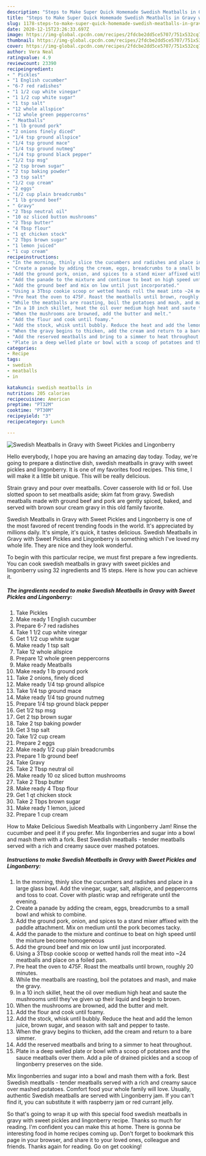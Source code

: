 ```yaml
---
description: "Steps to Make Super Quick Homemade Swedish Meatballs in Gravy with Sweet Pickles and Lingonberry"
title: "Steps to Make Super Quick Homemade Swedish Meatballs in Gravy with Sweet Pickles and Lingonberry"
slug: 1178-steps-to-make-super-quick-homemade-swedish-meatballs-in-gravy-with-sweet-pickles-and-lingonberry
date: 2020-12-15T23:26:33.697Z
image: https://img-global.cpcdn.com/recipes/2fdcbe2dd5ce5707/751x532cq70/swedish-meatballs-in-gravy-with-sweet-pickles-and-lingonberry-recipe-main-photo.jpg
thumbnail: https://img-global.cpcdn.com/recipes/2fdcbe2dd5ce5707/751x532cq70/swedish-meatballs-in-gravy-with-sweet-pickles-and-lingonberry-recipe-main-photo.jpg
cover: https://img-global.cpcdn.com/recipes/2fdcbe2dd5ce5707/751x532cq70/swedish-meatballs-in-gravy-with-sweet-pickles-and-lingonberry-recipe-main-photo.jpg
author: Vera Neal
ratingvalue: 4.9
reviewcount: 23390
recipeingredient:
- " Pickles"
- "1 English cucumber"
- "6-7 red radishes"
- "1 1/2 cup white vinegar"
- "1 1/2 cup white sugar"
- "1 tsp salt"
- "12 whole allspice"
- "12 whole green peppercorns"
- " Meatballs"
- "1 lb ground pork"
- "2 onions finely diced"
- "1/4 tsp ground allspice"
- "1/4 tsp ground mace"
- "1/4 tsp ground nutmeg"
- "1/4 tsp ground black pepper"
- "1/2 tsp msg"
- "2 tsp brown sugar"
- "2 tsp baking powder"
- "3 tsp salt"
- "1/2 cup cream"
- "2 eggs"
- "1/2 cup plain breadcrumbs"
- "1 lb ground beef"
- " Gravy"
- "2 Tbsp neutral oil"
- "10 oz sliced button mushrooms"
- "2 Tbsp butter"
- "4 Tbsp flour"
- "1 qt chicken stock"
- "2 Tbps brown sugar"
- "1 lemon juiced"
- "1 cup cream"
recipeinstructions:
- "In the morning, thinly slice the cucumbers and radishes and place in a large glass bowl. Add the vinegar, sugar, salt, allspice, and peppercorns and toss to coat. Cover with plastic wrap and refrigerate until the evening."
- "Create a panade by adding the cream, eggs, breadcrumbs to a small bowl and whisk to combine."
- "Add the ground pork, onion, and spices to a stand mixer affixed with the paddle attachment. Mix on medium until the pork becomes tacky."
- "Add the panade to the mixture and continue to beat on high speed until the mixture become homogeneous"
- "Add the ground beef and mix on low until just incorporated."
- "Using a 3Tbsp cookie scoop or wetted hands roll the meat into ~24 meatballs and place on a foiled pan."
- "Pre heat the oven to 475F. Roast the meatballs until brown, roughly 20 minutes."
- "While the meatballs are roasting, boil the potatoes and mash, and make the gravy."
- "In a 10 inch skillet, heat the oil over medium high heat and saute the mushrooms until they&#39;ve given up their liquid and begin to brown."
- "When the mushrooms are browned, add the butter and melt."
- "Add the flour and cook until foamy."
- "Add the stock, whisk until bubbly. Reduce the heat and add the lemon juice, brown sugar, and season with salt and pepper to taste."
- "When the gravy begins to thicken, add the cream and return to a bare simmer."
- "Add the reserved meatballs and bring to a simmer to heat throughout."
- "Plate in a deep welled plate or bowl with a scoop of potatoes and the sauce meatballs over them. Add a pile of drained pickles and a scoop of lingonberry preserves on the side."
categories:
- Recipe
tags:
- swedish
- meatballs
- in

katakunci: swedish meatballs in 
nutrition: 205 calories
recipecuisine: American
preptime: "PT32M"
cooktime: "PT30M"
recipeyield: "3"
recipecategory: Lunch

---
```



![Swedish Meatballs in Gravy with Sweet Pickles and Lingonberry](https://img-global.cpcdn.com/recipes/2fdcbe2dd5ce5707/751x532cq70/swedish-meatballs-in-gravy-with-sweet-pickles-and-lingonberry-recipe-main-photo.jpg)

Hello everybody, I hope you are having an amazing day today. Today, we're going to prepare a distinctive dish, swedish meatballs in gravy with sweet pickles and lingonberry. It is one of my favorites food recipes. This time, I will make it a little bit unique. This will be really delicious.

Strain gravy and pour over meatballs. Cover casserole with lid or foil. Use slotted spoon to set meatballs aside; skim fat from gravy. Swedish meatballs made with ground beef and pork are gently spiced, baked, and served with brown sour cream gravy in this old family favorite.

Swedish Meatballs in Gravy with Sweet Pickles and Lingonberry is one of the most favored of recent trending foods in the world. It's appreciated by millions daily. It's simple, it's quick, it tastes delicious. Swedish Meatballs in Gravy with Sweet Pickles and Lingonberry is something which I've loved my whole life. They are nice and they look wonderful.


To begin with this particular recipe, we must first prepare a few ingredients. You can cook swedish meatballs in gravy with sweet pickles and lingonberry using 32 ingredients and 15 steps. Here is how you can achieve it.

<!--inarticleads1-->

##### The ingredients needed to make Swedish Meatballs in Gravy with Sweet Pickles and Lingonberry:

1. Take  Pickles
1. Make ready 1 English cucumber
1. Prepare 6-7 red radishes
1. Take 1 1/2 cup white vinegar
1. Get 1 1/2 cup white sugar
1. Make ready 1 tsp salt
1. Take 12 whole allspice
1. Prepare 12 whole green peppercorns
1. Make ready  Meatballs
1. Make ready 1 lb ground pork
1. Take 2 onions, finely diced
1. Make ready 1/4 tsp ground allspice
1. Take 1/4 tsp ground mace
1. Make ready 1/4 tsp ground nutmeg
1. Prepare 1/4 tsp ground black pepper
1. Get 1/2 tsp msg
1. Get 2 tsp brown sugar
1. Take 2 tsp baking powder
1. Get 3 tsp salt
1. Take 1/2 cup cream
1. Prepare 2 eggs
1. Make ready 1/2 cup plain breadcrumbs
1. Prepare 1 lb ground beef
1. Take  Gravy
1. Take 2 Tbsp neutral oil
1. Make ready 10 oz sliced button mushrooms
1. Take 2 Tbsp butter
1. Make ready 4 Tbsp flour
1. Get 1 qt chicken stock
1. Take 2 Tbps brown sugar
1. Make ready 1 lemon, juiced
1. Prepare 1 cup cream


How to Make Delicious Swedish Meatballs with Lingonberry Jam! Rinse the cucumber and peel it if you prefer. Mix lingonberries and sugar into a bowl and mash them with a fork. Best Swedish meatballs - tender meatballs served with a rich and creamy sauce over mashed potatoes. 

<!--inarticleads2-->

##### Instructions to make Swedish Meatballs in Gravy with Sweet Pickles and Lingonberry:

1. In the morning, thinly slice the cucumbers and radishes and place in a large glass bowl. Add the vinegar, sugar, salt, allspice, and peppercorns and toss to coat. Cover with plastic wrap and refrigerate until the evening.
1. Create a panade by adding the cream, eggs, breadcrumbs to a small bowl and whisk to combine.
1. Add the ground pork, onion, and spices to a stand mixer affixed with the paddle attachment. Mix on medium until the pork becomes tacky.
1. Add the panade to the mixture and continue to beat on high speed until the mixture become homogeneous
1. Add the ground beef and mix on low until just incorporated.
1. Using a 3Tbsp cookie scoop or wetted hands roll the meat into ~24 meatballs and place on a foiled pan.
1. Pre heat the oven to 475F. Roast the meatballs until brown, roughly 20 minutes.
1. While the meatballs are roasting, boil the potatoes and mash, and make the gravy.
1. In a 10 inch skillet, heat the oil over medium high heat and saute the mushrooms until they&#39;ve given up their liquid and begin to brown.
1. When the mushrooms are browned, add the butter and melt.
1. Add the flour and cook until foamy.
1. Add the stock, whisk until bubbly. Reduce the heat and add the lemon juice, brown sugar, and season with salt and pepper to taste.
1. When the gravy begins to thicken, add the cream and return to a bare simmer.
1. Add the reserved meatballs and bring to a simmer to heat throughout.
1. Plate in a deep welled plate or bowl with a scoop of potatoes and the sauce meatballs over them. Add a pile of drained pickles and a scoop of lingonberry preserves on the side.


Mix lingonberries and sugar into a bowl and mash them with a fork. Best Swedish meatballs - tender meatballs served with a rich and creamy sauce over mashed potatoes. Comfort food your whole family will love. Usually, authentic Swedish meatballs are served with Lingonberry jam. If you can&#39;t find it, you can substitute it with raspberry jam or red currant jelly. 

So that's going to wrap it up with this special food swedish meatballs in gravy with sweet pickles and lingonberry recipe. Thanks so much for reading. I'm confident you can make this at home. There is gonna be interesting food in home recipes coming up. Don't forget to bookmark this page in your browser, and share it to your loved ones, colleague and friends. Thanks again for reading. Go on get cooking!
